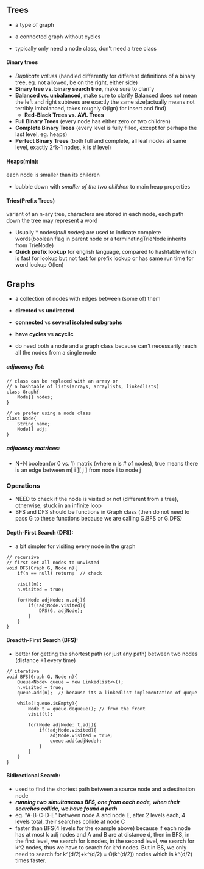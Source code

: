 ## Trees
- a type of graph
- a connected graph without cycles

- typically only need a node class, don't need a tree class

#### Binary trees

- *Duplicate values* (handled differently for different definitions of a binary tree, eg. not allowed, be on the right, either side)
- **Binary tree vs. binary search tree**, make sure to clarify
- **Balanced vs. unbalanced**, make sure to clarify
Balanced does not mean the left and right subtrees are exactly the same size(actually means not terribly imbalanced, takes roughly O(lgn) for insert and find)
	- **Red-Black Trees vs. AVL Trees**
- **Full Binary Trees** (every node has either zero or two children) 
- **Complete Binary Trees** (every level is fully filled, except for perhaps the last level, eg. heaps) 
- **Perfect Binary Trees** (both full and complete, all leaf nodes at same level, exactly 2^k-1 nodes, k is # level)

#### Heaps(min): 
each node is smaller than its children

- bubble down with *smaller of the two children* to main heap properties

#### Tries(Prefix Trees)
variant of an n-ary tree, characters are stored in each node, each path down the tree may represent a word

- Usually * nodes(*null nodes*) are used to indicate complete words(boolean flag in parent node or a terminatingTrieNode inherits from TrieNode)
- **Quick prefix lookup** for english language, compared to hashtable which is fast for lookup but not fast for prefix lookup or has same run time for word lookup O(len)


## Graphs

- a collection of nodes with edges between (some of) them
- **directed** vs **undirected**
- **connected** vs **several isolated subgraphs**
- **have cycles** vs **acyclic**

- do need both a node and a graph class because can't necessarily reach all the nodes from a single node

##### adjacency list:
```
// class can be replaced with an array or 
// a hashtable of lists(arrays, arraylists, linkedlists)
class Graph{
	Node[] nodes;
}

// we prefer using a node class
class Node{
	String name;
	Node[] adj;
}
```

##### adjacency matrices:
- N*N boolean(or 0 vs. 1) matrix (where n is # of nodes), true means there is an edge between m[ i ][ j ] from node i to node j

### Operations
- NEED to check if the node is visited or not (different from a tree), otherwise, stuck in an infinite loop
- BFS and DFS should be functions in Graph class (then do not need to pass G to these functions because we are calling G.BFS or G.DFS)

#### Depth-First Search (DFS):
- a bit simpler for visiting every node in the graph

```
// recursive
// first set all nodes to unvisted 
void DFS(Graph G, Node n){
	if(n == null) return;  // check
	
	visit(n);
	n.visited = true;
	
	for(Node adjNode: n.adj){
		if(!adjNode.visited){
			DFS(G, adjNode);
		}
	}
}
```

#### Breadth-First Search (BFS):
- better for getting the shortest path (or just any path) between two nodes (distance +1 every time)

```
// iterative
void BFS(Graph G, Node n){  
	Queue<Node> queue = new Linkedlist<>();
	n.visited = true;
	queue.add(n);  // because its a linkedlist implementation of quque
	
	while(!queue.isEmpty){
		Node t = queue.dequeue(); // from the front
		visit(t);
	
		for(Node adjNode: t.adj){
			if(!adjNode.visited){
				adjNode.visited = true;
				queue.add(adjNode);
			}
		}
	}
}
```

#### Bidirectional Search:
- used to find the shortest path between a source node and a destination node
- ***running two simultaneous BFS, one from each node, when their searches collide, we have found a path***
- eg. "A-B-C-D-E" between node A and node E, after 2 levels each, 4 levels total, their searches collide at node C
- faster than BFS(4 levels for the example above) because if each node has at most k adj nodes and A and B are at distance d, then in BFS, in the first level, we search for k nodes, in the second level, we search for k^2 nodes, thus we have to search for k^d nodes. But in BS, we only need to search for k^(d/2)+k^(d/2) =  O(k^(d/2)) nodes which is k^(d/2) times faster.